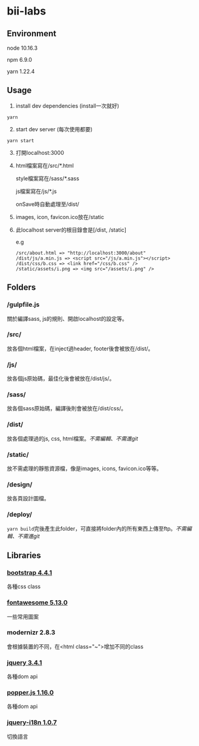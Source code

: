 # bii-labs

## Environment
node 10.16.3

npm 6.9.0

yarn 1.22.4

## Usage
1. install dev dependencies (install一次就好)
  ```
  yarn
  ```
2. start dev server (每次使用都要)
  ```
  yarn start 
  ```

3. 打開localhost:3000
    

4. html檔案寫在/src/\*.html
   
   style檔案寫在/sass/\*.sass
   
   js檔案寫在/js/\*.js
   
   onSave時自動處理至/dist/

5. images, icon, favicon.ico放在/static

6. 此localhost server的根目錄會是[/dist, /static]
   
   e.g
   ```
   /src/about.html => "http://localhost:3000/about"
   /dist/js/a.min.js => <script src="/js/a.min.js"></script>
   /dist/css/b.css => <link href="/css/b.css" />
   /static/assets/i.png => <img src="/assets/i.png" />
   ```


## Folders

### /gulpfile.js
關於編譯sass, js的規則、開啟localhost的設定等。

### /src/
放各個html檔案，在inject過header, footer後會被放在/dist/。

### /js/
放各個js原始碼，最佳化後會被放在/dist/js/。

### /sass/
放各個sass原始碼，編譯後則會被放在/dist/css/。

### /dist/
放各個處理過的js, css, html檔案。*不需編輯、不需進git*

### /static/
放不需處理的靜態資源檔，像是images, icons, favicon.ico等等。

### /design/
放各頁設計圖檔。

### /deploy/
```yarn build```完後產生此folder，可直接將folder內的所有東西上傳至ftp。*不需編輯、不需進git*



## Libraries

### [bootstrap 4.4.1](https://getbootstrap.com/docs/4.4/getting-started/introduction/)
各種css class

### [fontawesome 5.13.0](https://fontawesome.com/icons?d=gallery)
一些常用圖案

### modernizr 2.8.3
會根據裝置的不同，在<html class="~"\>增加不同的class

### [jquery 3.4.1](https://api.jquery.com/)
各種dom api

### [popper.js 1.16.0](https://popper.js.org/docs/v1/)
各種dom api

### [jquery-i18n 1.0.7](https://api.jquery.com/)
切換語言







